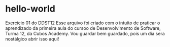 # hello-world
Exercício 01 do DDST12
Esse arquivo foi criado com o intuito de praticar o aprendizado da primeira aula do cursoo de Desenvolvimento de Software, Turma 12, da Cubos Academy.
Vou guardar bem guardado, pois um dia sera nostálgico abrir isso aqui!